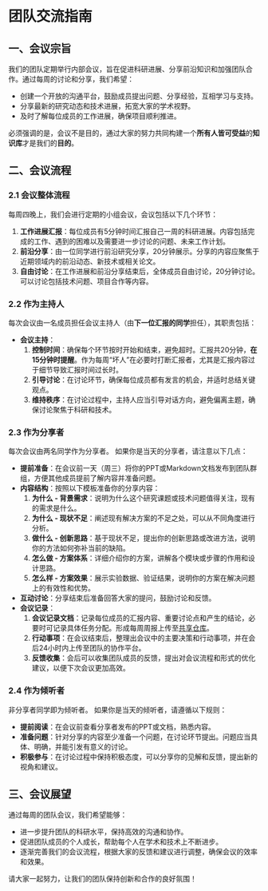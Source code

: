# 团队交流指南

## 一、会议宗旨

我们的团队定期举行内部会议，旨在促进科研进展、分享前沿知识和加强团队合作。通过每周的讨论和分享，我们希望：
- 创建一个开放的沟通平台，鼓励成员提出问题、分享经验，互相学习与支持。
- 分享最新的研究动态和技术进展，拓宽大家的学术视野。
- 及时了解每位成员的工作进展，确保项目顺利推进。

必须强调的是，会议不是目的，通过大家的努力共同构建一个**所有人皆可受益**的**知识库**才是我们的**目的**。

## 二、会议流程

### 2.1 会议整体流程

每周四晚上，我们会进行定期的小组会议，会议包括以下几个环节：
1. **工作进展汇报**：每位成员有5分钟时间汇报自己一周的科研进展。内容包括完成的工作、遇到的困难以及需要进一步讨论的问题、未来工作计划。
2. **前沿分享**：由一位同学进行前沿研究分享，20分钟展示。分享的内容应聚焦于近期领域内的前沿动态、新技术或相关论文。
3. **自由讨论**：在工作进展和前沿分享结束后，全体成员自由讨论，20分钟讨论。可以讨论包括技术问题、项目合作等内容。

### 2.2 作为主持人

每次会议由一名成员担任会议主持人（由**下一位汇报的同学**担任），其职责包括：
- **会议主持**：
  1. **控制时间**：确保每个环节按时开始和结束，避免超时。汇报共20分钟，**在15分钟时提醒**。作为每周“坏人”在必要时打断汇报者，尤其是汇报内容过于细节导致汇报时间过长时。
  2. **引导讨论**：在讨论环节，确保每位成员都有发言的机会，并适时总结关键观点。
  3. **维持秩序**：在讨论过程中，主持人应当引导对话方向，避免偏离主题，确保讨论聚焦于科研和技术。

### 2.3 作为分享者

每次会议由两名同学作为分享者。
如果你是当天的分享者，请注意以下几点：
- **提前准备**：在会议前一天（周三）将你的PPT或Markdown文档发布到团队群组，方便其他成员提前了解内容并准备问题。
- **内容结构**：按照以下模板准备你的分享内容：
  1. **为什么 - 背景需求**：说明为什么这个研究课题或技术问题值得关注，现有的需求是什么。
  2. **为什么 - 现状不足**：阐述现有解决方案的不足之处，可以从不同角度进行分析。
  3. **做什么 - 创新思路**：基于现状不足，提出你的创新思路或改进方法，说明你的方法如何弥补当前的缺陷。
  4. **怎么做 - 方案体系**：详细介绍你的方案，讲解各个模块或步骤的作用和设计思路。
  5. **怎么样 - 方案效果**：展示实验数据、验证结果，说明你的方案在解决问题上的有效性和优势。
- **互动讨论**：分享结束后准备回答大家的提问，鼓励讨论和反馈。
- **会议记录**：
  1. **会议记录文档**：记录每位成员的汇报内容、重要讨论点和产生的结论，必要时可记录具体任务分配。形成每周周报上传至[共享仓库](weekly.md)。
  2. **行动事项**：在会议结束后，整理出会议中的主要决策和行动事项，并在会后24小时内上传至团队的协作平台。
  3. **反馈收集**：会后可以收集团队成员的反馈，提出对会议流程和形式的优化建议，以便下次会议更加高效。

### 2.4 作为倾听者

非分享者同学即为倾听者。
如果你是当天的倾听者，请遵循以下规则：
- **提前阅读**：在会议前查看分享者发布的PPT或文档，熟悉内容。
- **准备问题**：针对分享的内容至少准备一个问题，在讨论环节提出。问题应当具体、明确，并能引发有意义的讨论。
- **积极参与**：在讨论过程中保持积极态度，可以分享你的见解和反馈，提出新的视角和建议。

## 三、会议展望

通过每周的团队会议，我们希望能够：
- 进一步提升团队的科研水平，保持高效的沟通和协作。
- 促进团队成员的个人成长，帮助每个人在学术和技术上不断进步。
- 逐渐完善我们的会议流程，根据大家的反馈和建议进行调整，确保会议的效率和效果。

请大家一起努力，让我们的团队保持创新和合作的良好氛围！
